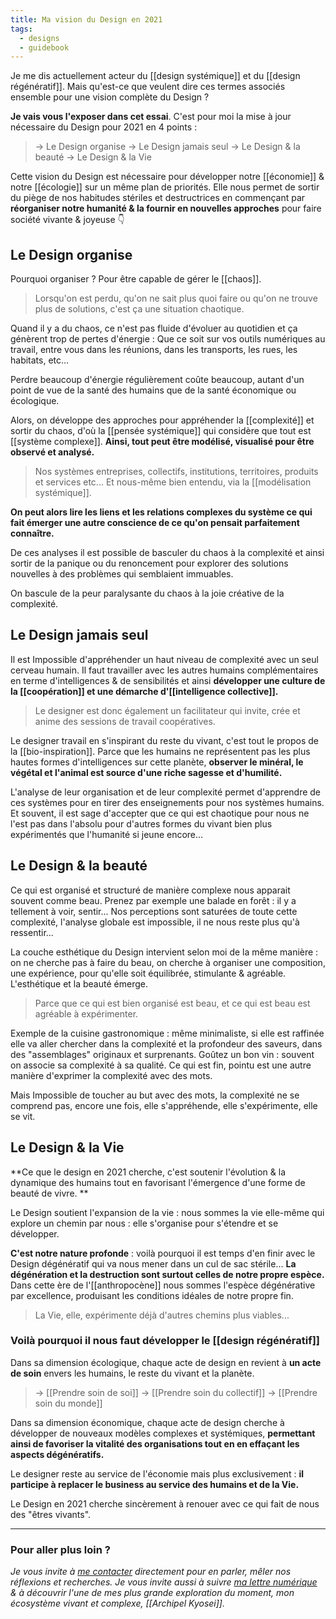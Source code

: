 ```yaml
---
title: Ma vision du Design en 2021
tags:
  - designs
  - guidebook
---
```


Je me dis actuellement acteur du [[design systémique]] et du [[design régénératif]]. Mais qu'est-ce que veulent dire ces termes associés ensemble pour une vision complète du Design ?

**Je vais vous l'exposer dans cet essai**. C'est pour moi la mise à jour nécessaire du Design pour 2021 en 4 points :

> -> Le Design organise
> -> Le Design jamais seul
> -> Le Design & la beauté
> -> Le Design & la Vie

Cette vision du Design est nécessaire pour développer notre [[économie]] & notre [[écologie]] sur un même plan de priorités. Elle nous permet de sortir du piège de nos habitudes stériles et destructrices en commençant par **réorganiser notre humanité & la fournir en nouvelles approches** pour faire société vivante & joyeuse 👇

## Le Design organise
Pourquoi organiser ? Pour être capable de gérer le [[chaos]].

> Lorsqu'on est perdu, qu'on ne sait plus quoi faire ou qu'on ne trouve plus de solutions, c'est ça une situation chaotique.

Quand il y a du chaos, ce n'est pas fluide d'évoluer au quotidien et ça génèrent trop de pertes d'énergie : Que ce soit sur vos outils numériques au travail, entre vous dans les réunions, dans les transports, les rues, les habitats, etc...

Perdre beaucoup d'énergie régulièrement coûte beaucoup, autant d'un point de vue de la santé des humains que de la santé économique ou écologique.

Alors, on développe des approches pour appréhender la [[complexité]] et sortir du chaos, d'où la [[pensée systémique]] qui considère que tout est [[système complexe]]. **Ainsi, tout peut être modélisé, visualisé pour être observé et analysé.**

> Nos systèmes entreprises, collectifs, institutions, territoires, produits et services etc... Et nous-même bien entendu, via la [[modélisation systémique]].

**On peut alors lire les liens et les relations complexes du système ce qui fait émerger une autre conscience de ce qu'on pensait parfaitement connaître.**

De ces analyses il est possible de basculer du chaos à la complexité et ainsi sortir de la panique ou du renoncement pour explorer des solutions nouvelles à des problèmes qui semblaient immuables.

On bascule de la peur paralysante du chaos à la joie créative de la complexité.

## Le Design jamais seul
Il est Impossible d'appréhender un haut niveau de complexité avec un seul cerveau humain. Il faut travailler avec les autres humains complémentaires en terme d'intelligences & de sensibilités et ainsi **développer une culture de la [[coopération]] et une démarche d'[[intelligence collective]].**

> Le designer est donc également un facilitateur qui invite, crée et anime des sessions de travail coopératives.

Le designer travail en s'inspirant du reste du vivant, c'est tout le propos de la [[bio-inspiration]]. Parce que les humains ne représentent pas les plus hautes formes d'intelligences sur cette planète, **observer le minéral, le végétal et l'animal est source d'une riche sagesse et d'humilité.**

L'analyse de leur organisation et de leur complexité permet d'apprendre de ces systèmes pour en tirer des enseignements pour nos systèmes humains.
Et souvent, il est sage d'accepter que ce qui est chaotique pour nous ne l'est pas dans l'absolu pour d'autres formes du vivant bien plus expérimentés que l'humanité si jeune encore...

## Le Design & la beauté
Ce qui est organisé et structuré de manière complexe nous apparait souvent comme beau. Prenez par exemple une balade en forêt : il y a tellement à voir, sentir... Nos perceptions sont saturées de toute cette complexité, l'analyse globale est impossible, il ne nous reste plus qu'à ressentir...

La couche esthétique du Design intervient selon moi de la même manière : on ne cherche pas à faire du beau, on cherche à organiser une composition, une expérience, pour qu'elle soit équilibrée, stimulante & agréable. L'esthétique et la beauté émerge.

> Parce que ce qui est bien organisé est beau, et ce qui est beau est agréable à expérimenter.

Exemple de la cuisine gastronomique : même minimaliste, si elle est raffinée elle va aller chercher dans la complexité et la profondeur des saveurs, dans des "assemblages" originaux et surprenants. 
Goûtez un bon vin : souvent on associe sa complexité à sa qualité. Ce qui est fin, pointu est une autre manière d'exprimer la complexité avec des mots.

Mais Impossible de toucher au but avec des mots, la complexité ne se comprend pas, encore une fois, elle s'appréhende, elle s'expérimente, elle se vit.

## Le Design & la Vie
**Ce que le design en 2021 cherche, c'est soutenir l'évolution & la dynamique des humains tout en favorisant l'émergence d'une forme de beauté de vivre.
**

Le Design soutient l'expansion de la vie : nous sommes la vie elle-même qui explore un chemin par nous : elle s'organise pour s'étendre et se développer.

**C'est notre nature profonde** : voilà pourquoi il est temps d'en finir avec le Design dégénératif qui va nous mener dans un cul de sac stérile... **La dégénération et la destruction sont surtout celles de notre propre espèce.**
Dans cette ère de l'[[anthropocène]] nous sommes l'espèce dégénérative par excellence, produisant les conditions idéales de notre propre fin.

> La Vie, elle, expérimente déjà d'autres chemins plus viables...

### Voilà pourquoi il nous faut développer le [[design régénératif]]

Dans sa dimension écologique, chaque acte de design en revient à **un acte de soin** envers les humains, le reste du vivant et la planète.

> -> [[Prendre soin de soi]]
> -> [[Prendre soin du collectif]]
> -> [[Prendre soin du monde]]
 
Dans sa dimension économique, chaque acte de design cherche à développer de nouveaux modèles complexes et systémiques, **permettant ainsi de favoriser la vitalité des organisations tout en en effaçant les aspects dégénératifs.**

Le designer reste au service de l'économie mais plus exclusivement : **il participe à replacer le business au service des humains et de la Vie.**

Le Design en 2021 cherche sincèrement à renouer avec ce qui fait de nous des "êtres vivants".

---
### Pour aller plus loin ?
*Je vous invite à [me contacter](https://www.liut.me/contact) directement pour en parler, mêler nos réflexions et recherches. Je vous invite aussi à suivre [ma lettre numérique](https://liut.substack.com) & à découvrir l'une de mes plus grande exploration du moment, mon écosystème vivant et complexe, [[Archipel Kyosei]].*
